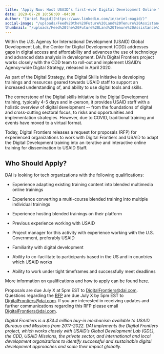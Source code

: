 ```yaml
---
title: 'Apply Now: Host USAID’s first-ever Digital Development Online Training'
date: 2020-07-20 10:56:00 -04:00
Author: "[Ariel Magid](https://www.linkedin.com/in/ariel-magid/)"
social-image: "/uploads/Feed%20the%20Future%20Land%20Tenure%20Assistance%20Activity%20USAID%20Tanzania%20(002).jpg"
thumbnail: "/uploads/Feed%20the%20Future%20Land%20Tenure%20Assistance%20Activity%20USAID%20Tanzania%20(002).jpg"
---
```


Within the U.S. Agency for International Development (USAID) Global Development Lab, the Center for Digital Development (CDD) addresses gaps in digital access and affordability and advances the use of technology and advanced data analysis in development. DAI’s Digital Frontiers project works closely with the CDD team to roll-out and implement USAID’s Agency-wide Digital Strategy, released in April 2020.

As part of the Digital Strategy, the Digital Skills Initiative is developing trainings and resources geared towards USAID staff to support an increased understanding of, and ability to use digital tools and skills.

The cornerstone of the Digital skills initiative is the Digital Development training, typically 4-5 days and in-person, it provides USAID staff with a holistic overview of digital development -- from the foundations of digital and cross-cutting sectoral focus, to risks and opportunities and implementation strategies. However, due to COVID, traditional training and events have moved to a virtual format.

Today, Digital Frontiers releases a request for proposals (RFP) for experienced organizations to work with Digital Frontiers and USAID to adapt the Digital Development training into an iterative and interactive online training for dissemination to USAID Staff.

## Who Should Apply?

DAI is looking for tech organizations with the following qualifications:

* Experience adapting existing training content into blended multimedia online trainings

* Experience converting a multi-course blended training into multiple individual trainings

* Experience hosting blended trainings on their platform

* Previous experience working with USAID

* Project manager for this activity with experience working with the U.S. Government, preferably USAID

* Familiarity with digital development

* Ability to co-facilitate to participants based in the US and in countries which USAID works

* Ability to work under tight timeframes and successfully meet deadlines

More information on qualifications and how to apply can be found [here](https://drive.google.com/file/d/1cDuXqYXtE4GERldfmFNbnSXuYSj6zOFa/view?usp=sharing).

Proposals are due July X at 5pm EST to DigitalFrontiers@dai.com. Questions regarding the [RFP](https://drive.google.com/file/d/1cDuXqYXtE4GERldfmFNbnSXuYSj6zOFa/view?usp=sharing) are due July X by 5pm EST to [DigitalFrontiers@dai.com](mailto:DigitalFrontiers@dai.com). If you are interested in receiving updates and further communications regarding this RFP please email DigitalFrontiers@dai.com.

*Digital Frontiers is a $74.4 million buy-in mechanism available to USAID Bureaus and Missions from 2017-2022. DAI implements the Digital Frontiers project, which works closely with USAID’s Global Development Lab (GDL), the CDD, USAID Missions, the private sector, and international and local development organizations to identify successful and sustainable digital development approaches and scale their impact globally.*
